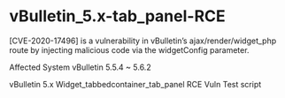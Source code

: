 # vBulletin_5.x-tab_panel-RCE
[CVE-2020-17496] is a vulnerability in vBulletin’s ajax/render/widget_php route by injecting malicious code via the widgetConfig parameter.

Affected System
vBulletin 5.5.4 ~ 5.6.2

vBulletin 5.x Widget_tabbedcontainer_tab_panel RCE Vuln Test script
